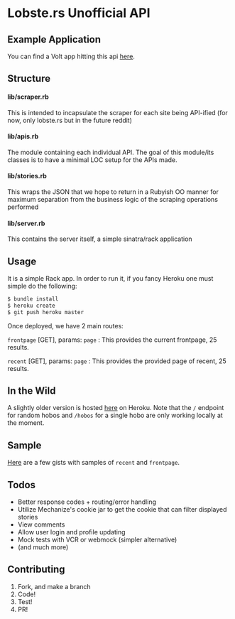 # Lobste.rs Unofficial API

## Example Application
You can find a Volt app hitting this api [here](https://github.com/ybur-yug/volt_task_example).

## Structure
#### lib/scraper.rb
This is intended to incapsulate the scraper for each site being API-ified (for now, only lobste.rs but in the future reddit)

#### lib/apis.rb
The module containing each individual API. The goal of this module/its classes is to have a minimal LOC setup for the APIs made.

#### lib/stories.rb
This wraps the JSON that we hope to return in a Rubyish OO manner for maximum separation from the business logic of the
scraping operations performed

#### lib/server.rb
This contains the server itself, a simple sinatra/rack application

## Usage
It is a simple Rack app. In order to run it, if you fancy Heroku one must simple do the following:

```BASH
$ bundle install
$ heroku create
$ git push heroku master
```
Once deployed, we have 2 main routes:

`frontpage` [GET], params: `page` : This provides the current frontpage, 25 results.

`recent` [GET], params: `page` : This provides the provided page of recent, 25 results.

## In the Wild
A slightly older version is hosted [here](https://quiet-temple-1623.herokuapp.com/) on Heroku.
Note that the `/` endpoint for random hobos and `/hobos` for a single hobo are only working locally at the moment.

## Sample
[Here](https://gist.github.com/ybur-yug/a51436526691e5a044b5) are a few gists with samples of `recent` and `frontpage`.

## Todos
- Better response codes + routing/error handling
- Utilize Mechanize's cookie jar to get the cookie that can filter displayed stories
- View comments
- Allow user login and profile updating
- Mock tests with VCR or webmock (simpler alternative)
- (and much more)

## Contributing
1. Fork, and make a branch
2. Code!
3. Test!
4. PR!

